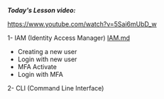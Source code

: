 **_Today's Lesson video:_**

https://www.youtube.com/watch?v=5Sai6mUbD_w

1- IAM (Identity Access Manager)  [IAM.md](IAM.md)
- Creating a new user
- Login with new user
- MFA Activate
- Login with MFA


2- CLI (Command Line Interface)
